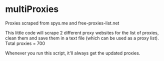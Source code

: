 # multiProxies
Proxies scraped from spys.me and free-proxies-list.net

This little code will scrape 2 different proxy websites for the list of proxies, clean them and save them in a text file (which can be used as a proxy list).
Total proxies = 700

Whenever you run this script, it'll always get the updated proxies.
